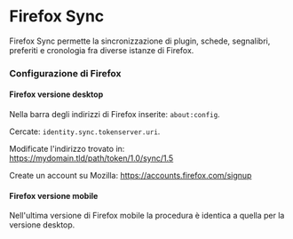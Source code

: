# Firefox Sync
Firefox Sync permette la sincronizzazione di plugin, schede, segnalibri, preferiti e cronologia fra diverse istanze di Firefox.

### Configurazione di Firefox
#### Firefox versione desktop
Nella barra degli indirizzi di Firefox inserite: `about:config`.

Cercate: `identity.sync.tokenserver.uri`.

Modificate l'indirizzo trovato in: https://mydomain.tld/path/token/1.0/sync/1.5

Create un account su Mozilla: https://accounts.firefox.com/signup

#### Firefox versione mobile
Nell'ultima versione di Firefox mobile la procedura è identica a quella per la versione desktop.